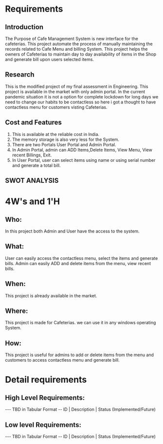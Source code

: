 # Requirements
## Introduction
The Purpose of Cafe Management System is new interface for the cafeterias. This project automate the process of manually maintaining the records related to Cafe Menu and billing System. This project helps the owners of Cafeterias to maintain day to day availability of items in the Shop and generate bill upon users selected items. 

## Research
This is the modified project of my final assessment in Engineering. This project is available in the market with only admin portal. In the current pandemic situation it is not a option for complete lockdown for long days we need to change our habits to be contactless so here i got a thought to have contactless menu for customers visting Cafeterias.

## Cost and Features
1. This is available at the reliable cost in India. 
2. The memory storage is also very less for the System.
3. There are two Portals User Portal and Admin Portal.
4. In Admin Portal, admin can ADD Items,Delete Items, View Menu, View recent Billings, Exit.
5. In User Portal, user can select items using name or using serial number and generate a total bill.

## SWOT ANALYSIS

# 4W&#39;s and 1&#39;H

## Who:
In this project both Admin and User have the access to the system.

## What:
User can easily access the contactless menu, select the items and generate bills.
Admin can easily ADD and delete items from the menu, view recent bills.


## When:
This project is already available in the market.

## Where:
This project is made for Cafeterias. we can use it in any windows operating System.

## How:
This project is useful for admins to add or delete items from the menu and customers to 
access contactless menu and generate bill.

# Detail requirements
## High Level Requirements:
--- TBD in Tabular Format 
-- ID | Description | Status (Implemented/Future)


##  Low level Requirements:
--- TBD in Tabular Format 
-- ID | Description | Status (Implemented/Future)
